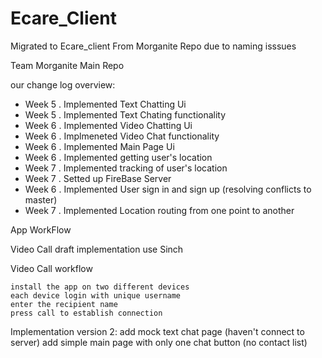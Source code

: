 # Ecare_Client

Migrated to Ecare_client From Morganite Repo due to naming isssues

Team Morganite Main Repo

our change log overview:

 - Week 5
. Implemented Text Chatting Ui
 - Week 5
. Implemented Text Chating functionality
 - Week 6
. Implemented Video Chatting Ui
 - Week 6
. Implmeneted Video Chat functionality
 - Week 6
. Implemented Main Page Ui
 - Week 6
. Implemented getting user's location
 - Week 7
. Implemented tracking of user's location
 - Week 7
. Setted up FireBase Server
 - Week 6
. Implemented User sign in and sign up (resolving conflicts to master)
 - Week 7
. Implemented Location routing from one point to another
 
App WorkFlow 

Video Call draft implementation use Sinch

Video Call workflow

    install the app on two different devices
    each device login with unique username
    enter the recipient name
    press call to establish connection

Implementation version 2: add mock text chat page (haven't connect to server) add simple 
                          main page with only one chat button (no contact list)









